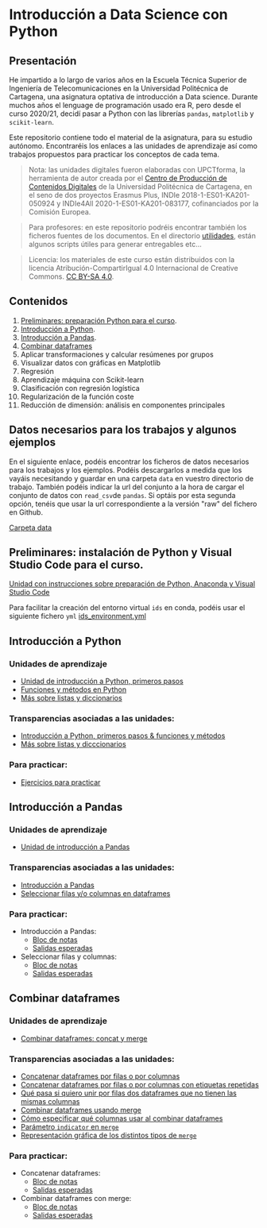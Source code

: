 # Introducción a Data Science con Python

## Presentación

He impartido a lo largo de varios años en la Escuela Técnica Superior de Ingeniería de Telecomunicaciones en la Universidad Politécnica de Cartagena, una asignatura optativa de introducción a Data science. Durante muchos años el lenguage de programación usado era R, pero desde el curso 2020/21, decidí pasar a Python con las librerías `pandas`, `matplotlib` y `scikit-learn`. 

Este repositorio contiene todo el material de la asignatura, para su estudio autónomo. Encontraréis los enlaces a las unidades de aprendizaje así como trabajos propuestos para practicar los conceptos de cada tema.

> Nota: las unidades digitales fueron elaboradas con UPCTforma, la herramienta de autor creada por el [Centro de Producción de Contenidos Digitales](http://cpcd.upct.es/) de la Universidad Politécnica de Cartagena, en el seno de dos proyectos Erasmus Plus, INDIe 2018-1-ES01-KA201-050924 y INDIe4All  2020-1-ES01-KA201-083177, cofinanciados por la Comisión Europea.

> Para profesores: en este repositorio podréis encontrar también los ficheros fuentes de los documentos. En el directorio [utilidades](utilidades/readme.md), están algunos scripts útiles para generar entregables etc...

> Licencia: los materiales de este curso están distribuidos con la licencia Atribución-CompartirIgual 4.0 Internacional de Creative Commons. [CC BY-SA 4.0](https://creativecommons.org/licenses/by-sa/4.0/deed.es). 

## Contenidos

1. [Preliminares: preparación Python para el curso](#preliminares-instalaci%C3%B3n-de-python-y-visual-studio-code-para-el-curso).
2. [Introducción a Python](#Introducci%C3%B3n-a-Python).
3. [Introducción a Pandas](#Introducci%C3%B3n-a-Pandas).
4. [Combinar dataframes](#combinar-dataframes)
5. Aplicar transformaciones y calcular resúmenes por grupos
6. Visualizar datos con gráficas en Matplotlib
7. Regresión
8. Aprendizaje máquina con Scikit-learn
9. Clasificación con regresión logística
10. Regularización de la función coste
11. Reducción de dimensión: análisis en componentes principales


## Datos necesarios para los trabajos y algunos ejemplos

En el siguiente enlace, podéis encontrar los ficheros de datos necesarios para los trabajos y los ejemplos. Podéis descargarlos a medida que los vayáis necesitando y guardar en una carpeta `data` en vuestro directorio de trabajo. También podéis indicar la url del conjunto a la hora de cargar el conjunto de datos con `read_csv`de `pandas`. Si optáis por esta segunda opción, tenéis que usar la url correspondiente a la versión "raw" del fichero en Github.

[Carpeta data](data/)

## Preliminares: instalación de Python y Visual Studio Code para el curso.

[Unidad con instrucciones sobre preparación de Python, Anaconda y Visual Studio Code](https://opencontent.upct.es/3240eb3933be43129adf7ccb23f1fcda/962daf11bddf469a94882d702aa95b17/)

Para facilitar la creación del entorno virtual `ids` en conda, podéis usar el siguiente fichero `yml` [ids_environment.yml](transparencias/00-preliminares_python_vscode/ids_environment.yml)


## Introducción a Python

### Unidades de aprendizaje
- [Unidad de introducción a Python, primeros pasos](https://opencontent.upct.es/3240eb3933be43129adf7ccb23f1fcda/4a6d472072f8484891005cad326a8f34/)
- [Funciones y métodos en Python](https://opencontent.upct.es/3240eb3933be43129adf7ccb23f1fcda/8e24b1604bbd4599b06111374c6ad2d0/)
- [Más sobre listas y diccionarios](https://opencontent.upct.es/3240eb3933be43129adf7ccb23f1fcda/7ac3caf462e34991beab4eb50393f0ea/)

### Transparencias asociadas a las unidades:
- [Introducción a Python, primeros pasos & funciones y métodos](transparencias/03-introduccion_python/01-python_introduccion.pdf)
- [Más sobre listas y dicccionarios](transparencias/03-introduccion_python/02-mas_sobre_listas_diccionarios.pdf)

### Para practicar:
- [Ejercicios para practicar](trabajos/03-introduccion_python/01-ejercicios.pdf)



## Introducción a Pandas

### Unidades de aprendizaje
- [Unidad de introducción a Pandas](https://opencontent.upct.es/3240eb3933be43129adf7ccb23f1fcda/8b009111011e41cdbfee3c94485b1069/)

### Transparencias asociadas a las unidades:
- [Introducción a Pandas](transparencias/04-introduccion_pandas/01-introduccion_pandas.pdf)
- [Seleccionar filas y/o columnas en dataframes](transparencias/04-introduccion_pandas/02-acceso_columnas_filas.pdf)

### Para practicar:
- Introducción a Pandas:
  - [Bloc de notas](trabajos/04-introduccion_pandas/01-introduccion_pandas_handout.ipynb)
  - [Salidas esperadas](trabajos/04-introduccion_pandas/01-introduccion_pandas_output.md)
- Seleccionar filas y columnas:
  - [Bloc de notas](trabajos/04-introduccion_pandas/02-seleccionar_filas_columnas_handout.ipynb)
  - [Salidas esperadas](trabajos/04-introduccion_pandas/02-seleccionar_filas_columnas_output.html)

## Combinar dataframes

### Unidades de aprendizaje
- [Combinar dataframes: concat y merge](https://opencontent.upct.es/3240eb3933be43129adf7ccb23f1fcda/390f81126dc746358ba53f61a65e8015/)

### Transparencias asociadas a las unidades:
- [Concatenar dataframes por filas o por columnas](transparencias/05-concat_merge/01a-concat-slides.slides.html)
- [Concatenar dataframes por filas o por columnas con etiquetas repetidas](transparencias/05-concat_merge/01b-concat-slides.slides.html)
- [Qué pasa si quiero unir por filas dos dataframes que no tienen las mismas columnas](transparencias/05-concat_merge/01c-concat-slides.slides.html)
- [Combinar dataframes usando merge](transparencias/05-concat_merge/02a-merge-slides.slides.html)
- [Cómo especificar qué columnas usar al combinar dataframes](transparencias/05-concat_merge/02b-merge-slides.slides.html)
- [Parámetro `indicator` en `merge`](transparencias/05-concat_merge/02c-merge-slides.slides.html)
- [Representación gráfica de los distintos tipos de `merge`](transparencias/05-concat_merge/03-merge_schemas.pdf)

### Para practicar:
- Concatenar dataframes:
  - [Bloc de notas](trabajos/05-concat_merge/01-concat_handout.ipynb)
  - [Salidas esperadas](trabajos/05-concat_merge/01-concat_output.html)
- Combinar dataframes con merge:
  - [Bloc de notas](trabajos/05-concat_merge/01-merge_handout.ipynb)
  - [Salidas esperadas](trabajos/05-concat_merge/01-merge_output.html)





